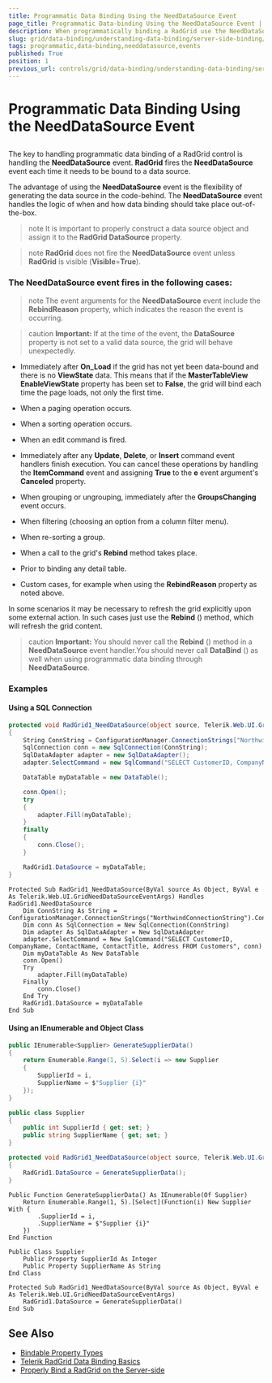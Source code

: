 ```yaml
---
title: Programmatic Data Binding Using the NeedDataSource Event
page_title: Programmatic Data-binding Using the NeedDataSource Event | RadGrid for ASP.NET AJAX Documentation
description: When programmatically binding a RadGrid use the NeedDataSource Event
slug: grid/data-binding/understanding-data-binding/server-side-binding/programmatic-databinding-using-needdatasource-event
tags: programmatic,data-binding,needdatasource,events
published: True
position: 1
previous_url: controls/grid/data-binding/understanding-data-binding/server-side-binding/advanced-data-binding-(using-needdatasource-event)
---
```


# Programmatic Data Binding Using the NeedDataSource Event



##

The key to handling programmatic data binding of a RadGrid control is handling the **NeedDataSource** event. **RadGrid** fires the **NeedDataSource** event each time it needs to be bound to a data source.

The advantage of using the **NeedDataSource** event is the flexibility of generating the data source in the code-behind. The **NeedDataSource** event handles the logic of when and how data binding should take place out-of-the-box.

>note It is important to properly construct a data source object and assign it to the **RadGrid DataSource** property.
>

>note **RadGrid** does not fire the **NeedDataSource** event unless **RadGrid** is visible (**Visible**=**True**).
>

### The NeedDataSource event fires in the following cases:

>note The event arguments for the **NeedDataSource** event include the **RebindReason** property, which indicates the reason the event is occurring.
>

>caution **Important:** If at the time of the event, the **DataSource** property is not set to a valid data source, the grid will behave  unexpectedly.
>

* Immediately after **On_Load** if the grid has not yet been data-bound and there is no **ViewState** data. This means that if the **MasterTableView** **EnableViewState** property has been set to **False**, the grid will bind each time the page loads, not only the first time.

* When a paging operation occurs.

* When a sorting operation occurs.

* When an edit command is fired.

* Immediately after any **Update**, **Delete**, or **Insert** command event handlers finish execution. You can cancel these operations by handling the **ItemCommand** event and assigning **True** to the **e** event argument's **Canceled** property.

* When grouping or ungrouping, immediately after the **GroupsChanging** event occurs.

* When filtering (choosing an option from a column filter menu).

* When re-sorting a group.

* When a call to the grid's **Rebind** method takes place.

* Prior to binding any detail table.

* Custom cases, for example when using the **RebindReason** property as noted above.

In some scenarios it may be necessary to refresh the grid explicitly upon some external action. In such cases just use the **Rebind** () method, which will refresh the grid content.

>caution  **Important:** You should never call the **Rebind** () method in a **NeedDataSource** event handler.You should never call **DataBind** () as well when using programmatic data binding through **NeedDataSource**.
>

### Examples

#### Using a SQL Connection

````C#
protected void RadGrid1_NeedDataSource(object source, Telerik.Web.UI.GridNeedDataSourceEventArgs e)
{
    String ConnString = ConfigurationManager.ConnectionStrings["NorthwindConnectionString"].ConnectionString;
    SqlConnection conn = new SqlConnection(ConnString);
    SqlDataAdapter adapter = new SqlDataAdapter();
    adapter.SelectCommand = new SqlCommand("SELECT CustomerID, CompanyName, ContactName, ContactTitle, Address FROM Customers", conn);

    DataTable myDataTable = new DataTable();

    conn.Open();
    try
    {
        adapter.Fill(myDataTable);
    }
    finally
    {
        conn.Close();
    }

    RadGrid1.DataSource = myDataTable;
}
````
````VB
Protected Sub RadGrid1_NeedDataSource(ByVal source As Object, ByVal e As Telerik.Web.UI.GridNeedDataSourceEventArgs) Handles RadGrid1.NeedDataSource
    Dim ConnString As String = ConfigurationManager.ConnectionStrings("NorthwindConnectionString").ConnectionString
    Dim conn As SqlConnection = New SqlConnection(ConnString)
    Dim adapter As SqlDataAdapter = New SqlDataAdapter
    adapter.SelectCommand = New SqlCommand("SELECT CustomerID, CompanyName, ContactName, ContactTitle, Address FROM Customers", conn)
    Dim myDataTable As New DataTable
    conn.Open()
    Try
        adapter.Fill(myDataTable)
    Finally
        conn.Close()
    End Try
    RadGrid1.DataSource = myDataTable
End Sub
````


#### Using an IEnumerable and Object Class

````C#
public IEnumerable<Supplier> GenerateSupplierData()
{
    return Enumerable.Range(1, 5).Select(i => new Supplier
    {
        SupplierId = i,
        SupplierName = $"Supplier {i}"
    });
}    

public class Supplier
{
    public int SupplierId { get; set; }
    public string SupplierName { get; set; }
}

protected void RadGrid1_NeedDataSource(object source, Telerik.Web.UI.GridNeedDataSourceEventArgs e)
{
    RadGrid1.DataSource = GenerateSupplierData();
}
````
````VB
Public Function GenerateSupplierData() As IEnumerable(Of Supplier)
    Return Enumerable.Range(1, 5).[Select](Function(i) New Supplier With {
        .SupplierId = i,
        .SupplierName = $"Supplier {i}"
    })
End Function

Public Class Supplier
    Public Property SupplierId As Integer
    Public Property SupplierName As String
End Class

Protected Sub RadGrid1_NeedDataSource(ByVal source As Object, ByVal e As Telerik.Web.UI.GridNeedDataSourceEventArgs)
    RadGrid1.DataSource = GenerateSupplierData()
End Sub
````


## See Also

 * [Bindable Property Types]({{site.url}}/devtools/aspnet-ajax/controls/grid/data-binding/telerik-radgrid-data-binding-basics#bindable-property-types)
 * [Telerik RadGrid Data Binding Basics]({{site.url}}/devtools/aspnet-ajax/controls/grid/data-binding/telerik-radgrid-data-binding-basics)
 * [Properly Bind a RadGrid on the Server-side](https://www.telerik.com/support/kb/aspnet-ajax/grid/details/how-to-bind-radgrid-properly-on-server-side)
